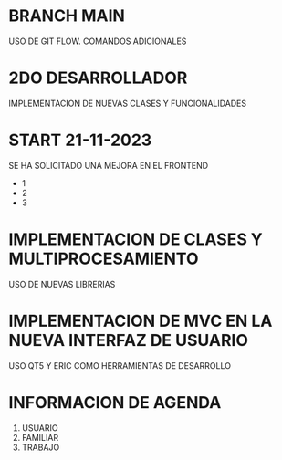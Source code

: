 # BRANCH MAIN

USO DE GIT FLOW.
COMANDOS ADICIONALES
# 2DO DESARROLLADOR
IMPLEMENTACION DE NUEVAS CLASES Y FUNCIONALIDADES

# START 21-11-2023

SE HA SOLICITADO UNA MEJORA EN EL FRONTEND
* 1 
* 2
* 3

# IMPLEMENTACION DE CLASES Y MULTIPROCESAMIENTO
USO DE NUEVAS LIBRERIAS  

# IMPLEMENTACION DE MVC EN LA NUEVA INTERFAZ DE USUARIO
USO QT5 Y ERIC COMO HERRAMIENTAS DE DESARROLLO

# INFORMACION DE AGENDA
1. USUARIO
2. FAMILIAR
3. TRABAJO
